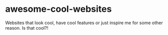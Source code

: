 # awesome-cool-websites
Websites that look cool, have cool features or just inspire me for some other reason. Is that cool?!
